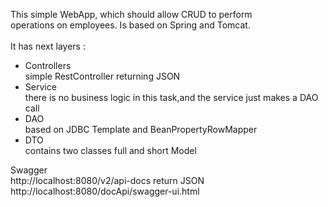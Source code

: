 
This simple WebApp, which should allow CRUD to perform <br> 
operations on employees. Is based on Spring and Tomcat.<br><br>
It has next layers :<br>
* Controllers<br>
simple RestController returning JSON<br>
* Service<br>
there is no business logic in this task,and the service just makes a DAO call<br>
* DAO<br>
based on JDBC Template and BeanPropertyRowMapper  <br>
* DTO<br>
contains two classes full and short Model<br>

Swagger<br>
http://localhost:8080/v2/api-docs        return JSON <br>
http://localhost:8080/docApi/swagger-ui.html
  

